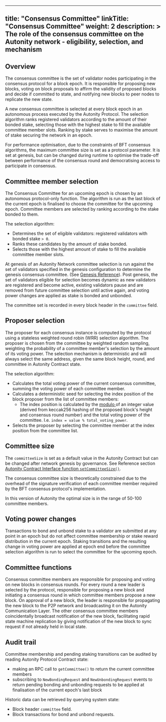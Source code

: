
---
title: "Consensus Committee"
linkTitle: "Consensus Committee"
weight: 2
description: >
  The role of the consensus committee on the Autonity network - eligibility, selection, and mechanism
---

## Overview

The consensus committee is the set of validator nodes participating in the consensus protocol for a block epoch. It is responsible for proposing new blocks, voting on block proposals to affirm the validity of proposed blocks and decide if committed to state, and notifying new blocks to peer nodes to replicate the new state. 

A new consensus committee is selected at every block epoch in an autonomous process executed by the Autonity Protocol. The selection algorithm ranks registered validators according to the amount of their bonded stake, selecting those with the highest stake to fill the available committee member slots. Ranking by stake serves to maximise the amount of stake securing the network in an epoch. 

For performance optimisation, due to the constraints of BFT consensus algorithms, the maximum committee size is set as a protocol parameter. It is set at genesis, but can be changed during runtime to optimise the trade-off between performance of the consensus round and democratising access to participate in consensus.

## Committee member selection

The Consensus Committee for an upcoming epoch is chosen by an autonomous protocol-only function. The algorithm is run  as the last block of the current epoch is finalised to choose the committee for the upcoming epoch. Committee members are selected by ranking according to the stake bonded to them. 

The selection algorithm:

- Determines the set of eligible validators: registered validators with bonded stake `> 0`.
- Ranks these candidates by the amount of stake bonded.
- Selects those with the highest amount of stake to fill the available committee member slots.

At genesis of an Autonity Network committee selection is run against the set of validators specified in the genesis configuration to determine the genesis consensus committee. (See [Genesis Reference](/reference/genesis)). Post genesis, the set of validators eligible for selection becomes dynamic as new validators are registered and become active, existing validators pause and are removed from future  committee selection until active again, and voting power changes are applied as stake is bonded and unbonded.

The committee set is recorded in every block header in the `committee` field.

## Proposer selection

The proposer for each consensus instance is computed  by the protocol using a stateless weighted round robin (WRR)  selection algorithm. The proposer is chosen from the committee by weighted random sampling, weighting the probability of a committee member's selection by the amount of its voting power. The selection mechanism is deterministic and will always select the same address, given the same block height, round, and committee in Autonity Contract state.
  
The selection algorithm:

- Calculates the total voting power of the current consensus committee, summing the voting power of each committee member.
- Calculates a deterministic seed for selecting the index position of the block proposer from the list of committee members:
    - The index position is calculated by the [modulo <i class='fas fa-external-link-alt'></i>](https://docs.soliditylang.org/en/latest/types.html#modulo) of an integer value (derived from keccak256 hashing of the proposed block's height and consensus round number) and the total voting power of the committee. I.e. `index = value % total_voting_power`. 
- Selects the proposer by selecting the committee member at the index position from the committee list.

## Committee size

The `committeeSize` is set as a default value in the Autonity Contract but can be changed after network genesis by governance. See Reference section [Autonity Contract Interface function `setCommitteeSize()`](/reference/api/aut/op-prot/#setcommitteesize). 

The consensus committee size is theoretically constrained due to the overhead of the signature verification of each committee member required by the BFT consensus protocol's implementation.

In this version of Autonity the optimal size is in the range of 50-100 committee members.

## Voting power changes

Transactions to bond and unbond stake to a validator are submitted at any point in an epoch but do not affect committee membership or stake reward distribution in the current epoch. Staking transitions and the resulting change in voting power are applied at epoch end before the committee selection algorithm is run to select the committee for the upcoming epoch.

## Committee functions

Consensus committee members are responsible for proposing and voting on new blocks in consensus rounds. For every round a new leader is selected by the protocol, responsible for proposing a new block and initiating a consensus round in which committee members propose a new block. On approval of a new block, the leader is responsible for propagating the new block to the P2P network and broadcasting it on the Autonity Communication Layer. The other consensus committee members coincidentally broadcast notification of the new block, facilitating rapid state machine replication by giving notification of the new block to sync request if not already held in local state.

## Audit trail

Committee membership and pending staking transitions can be audited by reading Autonity Protocol Contract state:

- making an RPC call to `getCommittee()` to return the current committee members
- subscribing to `NewBondingRequest` and `NewUnbondingRequest` events to return pending bonding and unbonding requests to be applied at finalisation of the current epoch's last block

Historic data can be retrieved by querying system state:

- Block header `committee` field.
- Block transactions for bond and unbond requests.
